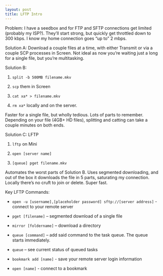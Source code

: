 ```yaml
---
layout: post
title: LFTP Intro
---
```


Problem: I have a seedbox and for FTP and SFTP connections get limited (probably my ISP?). 
They’ll start strong, but quickly get throttled down to 300 kbps. 
I know my home connection goes “up to” 2 mbps.


Solution A: 
Download a couple files at a time, with either Transmit or via a couple SCP processes in Screen. 
Not ideal as now you’re waiting just a long for a single file, but you’re multitasking.


Solution B:

1. `split -b 500MB filename.mkv`

2. `scp` them in Screen

3. `cat xa* > filename.mkv`

4. `rm xa*` locally and on the server.

Faster for a single file, but wholly tedious. Lots of parts to remember. 
Depending on your file (4GB+ HD files), splitting and catting can take a couple minutes on both ends.


Solution C: LFTP

1. `lftp` on Mini

2. `open [server name]`

3. `[queue] pget filename.mkv`

Automates the worst parts of Solution B. 
Uses segmented downloading, and out of the box it downloads the file in 5 parts, saturating my connection. 
Locally there’s no cruft to join or delete. Super fast.


Key LFTP Commands:

- `open -u [username],[placeholder password] sftp://[server address]` - connect to your remote server

- `pget [filename]` – segmented download of a single file

- `mirror [foldername]` – download a directory

- `queue [command]` – add said command to the task queue. The queue starts immediately.

- `queue` – see current status of queued tasks

- `bookmark add [name]` - save your remote server login information

- `open [name]` - connect to a bookmark

